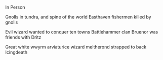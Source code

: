 
In Person

Gnolls in tundra, and spine of the world
Easthaven fishermen killed by gnolls

Evil wizard wanted to conquer ten towns
Battlehammer clan
Bruenor was friends with Dritz

Great white wwyrm arviaturice wizard meltherond strapped to back
Icingdeath

